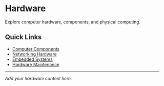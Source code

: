 # Hardware

Explore computer hardware, components, and physical computing.

## Quick Links

- [Computer Components](./components)
- [Networking Hardware](./networking)
- [Embedded Systems](./embedded)
- [Hardware Maintenance](./maintenance)

---

*Add your hardware content here.*
